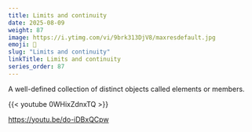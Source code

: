 ```yaml
---
title: Limits and continuity                       
date: 2025-08-09
weight: 87
image: https://i.ytimg.com/vi/9brk313DjV8/maxresdefault.jpg
emoji: 🧮
slug: "Limits and continuity"
linkTitle: Limits and continuity   
series_order: 87
---
```


A well-defined collection of distinct objects called elements or members.

{{< youtube 0WHixZdnxTQ >}}

https://youtu.be/do-iDBxQCpw

